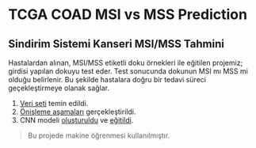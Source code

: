 # TCGA COAD MSI vs MSS Prediction
## Sindirim Sistemi Kanseri MSI/MSS Tahmini

Hastalardan alınan, MSI/MSS etiketli doku örnekleri ile eğitilen projemiz; girdisi yapılan dokuyu test eder. Test sonucunda dokunun MSI mı MSS mi olduğu belirlenir. Bu şekilde hastalara doğru bir tedavi süreci geçekleştirmeye olanak sağlar.

1. [Veri seti](https://www.kaggle.com/purpleberrie/train-tcga-coad-msi-mss) temin edildi.
2. [Önişleme aşamaları](./project/preprocess.py) gerçekleştirildi.
3. CNN modeli [oluşturuldu](./project/main.py) ve [eğitildi](./project/main.py).

> Bu projede makine öğrenmesi kullanılmıştır.